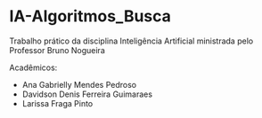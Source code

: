 # IA-Algoritmos_Busca
Trabalho prático da disciplina Inteligência Artificial ministrada pelo Professor Bruno Nogueira


Acadêmicos:

- Ana Gabrielly Mendes Pedroso
- Davidson Denis Ferreira Guimaraes
- Larissa Fraga Pinto
